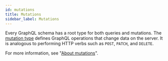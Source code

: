 ```yaml
---
id: mutations
title: Mutations
sidebar_label: Mutations
---
```


Every GraphQL schema has a root type for both queries and mutations. The [mutation type](http://facebook.github.io/graphql/draft/#sec-Type-System) defines GraphQL operations that change data on the server. It is analogous to performing HTTP verbs such as `POST`, `PATCH`, and `DELETE`.

For more information, see "[About mutations](guides/graphql/using.md#about-mutations)".
